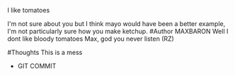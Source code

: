 I like tomatoes

I'm not sure about you but I think mayo would have been a better 
example, I'm not particularly sure how you make ketchup.
#Author
MAXBARON
Well I dont like bloody tomatoes Max, god you never listen (RZ)

#Thoughts
This is a mess
- GIT COMMIT
